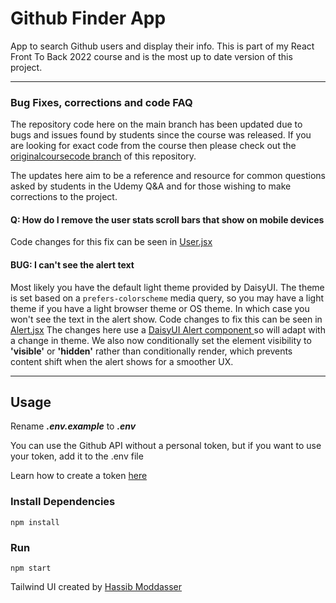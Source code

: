 # Github Finder App

App to search Github users and display their info. This is part of my React Front To Back 2022 course and is the most up to date version of this project.

---

### Bug Fixes, corrections and code FAQ

The repository code here on the main branch has been updated due to bugs and issues found by students since the course was released.
If you are looking for exact code from the course then please check out the [originalcoursecode branch](https://github.com/bradtraversy/github-finder-app/tree/originalcoursecode) of this repository.

The updates here aim to be a reference and resource for common questions asked
by students in the Udemy Q&A and for those wishing to make corrections to the
project.

#### Q: How do I remove the user stats scroll bars that show on mobile devices

Code changes for this fix can be seen in [User.jsx](src/pages/User.jsx)

#### BUG: I can't see the alert text

Most likely you have the default light theme provided by DaisyUI. The theme is
set based on a `prefers-colorscheme` media query, so you may have a light theme
if you have a light browser theme or OS theme. In which case you won't see the
text in the alert show.
Code changes to fix this can be seen in [Alert.jsx](src/components/layout/Alert.jsx)
The changes here use a [ DaisyUI Alert component ](https://daisyui.com/components/alert/) so will adapt with a change in theme.
We also now conditionally set the element visibility to **'visible'** or
**'hidden'** rather than conditionally render, which prevents content shift when
the alert shows for a smoother UX.

---

## Usage

Rename **_.env.example_** to **_.env_**

You can use the Github API without a personal token, but if you want to use your token, add it to the .env file

Learn how to create a token [here](https://docs.github.com/en/authentication/keeping-your-account-and-data-secure/creating-a-personal-access-token)

### Install Dependencies

```
npm install
```

### Run

```
npm start
```

Tailwind UI created by [Hassib Moddasser](https://twitter.com/hassibmoddasser)
